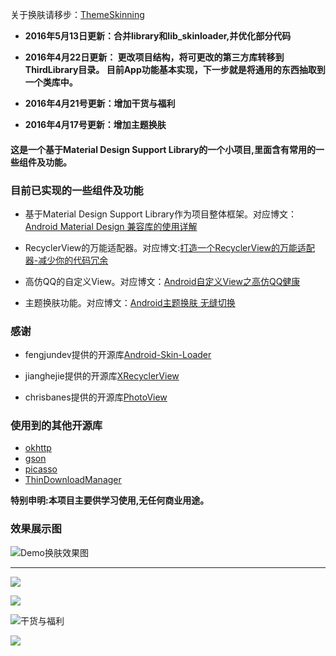 关于换肤请移步：[ThemeSkinning](https://github.com/burgessjp/ThemeSkinning)

- **2016年5月13日更新：合并library和lib_skinloader,并优化部分代码**

- **2016年4月22日更新：
更改项目结构，将可更改的第三方库转移到ThirdLibrary目录。
目前App功能基本实现，下一步就是将通用的东西抽取到一个类库中。**

- **2016年4月21号更新：增加干货与福利**

- **2016年4月17号更新：增加主题换肤**





#### 这是一个基于Material Design Support Library的一个小项目,里面含有常用的一些组件及功能。


### 目前已实现的一些组件及功能

- 基于Material Design Support Library作为项目整体框架。对应博文：[Android Material Design 兼容库的使用详解](http://www.jianshu.com/p/1e6eed09d48b)

- RecyclerView的万能适配器。对应博文:[打造一个RecyclerView的万能适配器-减少你的代码冗余](http://www.jianshu.com/p/82a74c9ccba5)

- 高仿QQ的自定义View。对应博文：[Android自定义View之高仿QQ健康](http://www.jianshu.com/p/740c64ba15ac)

-  主题换肤功能。对应博文：[Android主题换肤 无缝切换](http://www.jianshu.com/p/af7c0585dd5b)

### 感谢

- fengjundev提供的开源库[Android-Skin-Loader](https://github.com/fengjundev/Android-Skin-Loader)

- jianghejie提供的开源库[XRecyclerView](https://github.com/jianghejie/XRecyclerView)
- chrisbanes提供的开源库[PhotoView](https://github.com/chrisbanes/PhotoView)


### 使用到的其他开源库

- [okhttp](https://github.com/square/okhttp)
- [gson](https://github.com/google/gson)
- [picasso](https://github.com/square/picasso)
- [ThinDownloadManager](https://github.com/smanikandan14/ThinDownloadManager)


**特别申明:本项目主要供学习使用,无任何商业用途。**

### 效果展示图

![Demo换肤效果图](http://upload-images.jianshu.io/upload_images/623504-0c8a0c72d3a173ed.gif?imageMogr2/auto-orient/strip)

---

![](http://upload-images.jianshu.io/upload_images/623504-d2c16c55ea020ade.png?imageMogr2/auto-orient/strip%7CimageView2/2/w/1240)

![](http://upload-images.jianshu.io/upload_images/623504-3fa2a2b65cd24aba.png?imageMogr2/auto-orient/strip%7CimageView2/2/w/1240)

![干货与福利](http://upload-images.jianshu.io/upload_images/623504-4ec5308bcd42ff50.png?imageMogr2/auto-orient/strip%7CimageView2/2/w/1240)

![](http://upload-images.jianshu.io/upload_images/623504-127a0f4cbaf7ea34.png?imageMogr2/auto-orient/strip%7CimageView2/2/w/1240)